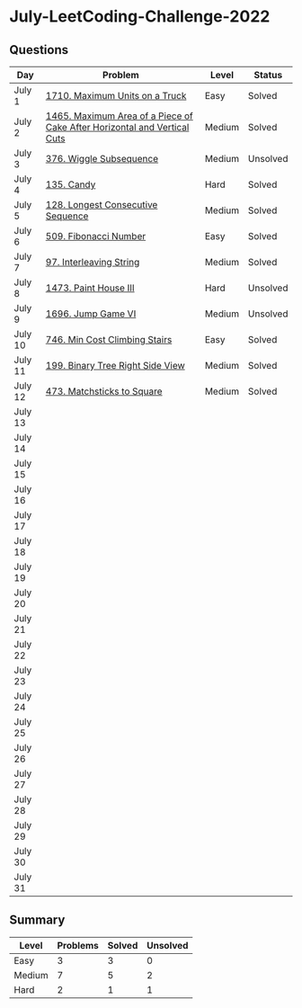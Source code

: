 # July-LeetCoding-Challenge-2022

## Questions
| Day | Problem | Level | Status |
| --- | --- | --- | --- |
| July 1 | [1710. Maximum Units on a Truck](https://leetcode.com/problems/maximum-units-on-a-truck/) | Easy | Solved |
| July 2 | [1465. Maximum Area of a Piece of Cake After Horizontal and Vertical Cuts](https://leetcode.com/problems/maximum-area-of-a-piece-of-cake-after-horizontal-and-vertical-cuts/) | Medium | Solved |
| July 3 | [376. Wiggle Subsequence](https://leetcode.com/problems/wiggle-subsequence/) | Medium | Unsolved |
| July 4 | [135. Candy](https://leetcode.com/problems/candy/) | Hard | Solved |
| July 5 | [128. Longest Consecutive Sequence](https://leetcode.com/problems/longest-consecutive-sequence/) | Medium | Solved |
| July 6 | [509. Fibonacci Number](https://leetcode.com/problems/fibonacci-number/) | Easy | Solved |
| July 7 | [97. Interleaving String](https://leetcode.com/problems/interleaving-string/) | Medium | Solved |
| July 8 | [1473. Paint House III](https://leetcode.com/problems/paint-house-iii/) | Hard | Unsolved |
| July 9 | [1696. Jump Game VI](https://leetcode.com/problems/jump-game-vi/) | Medium | Unsolved |
| July 10 | [746. Min Cost Climbing Stairs](https://leetcode.com/problems/min-cost-climbing-stairs/) | Easy | Solved |
| July 11 | [199. Binary Tree Right Side View](https://leetcode.com/problems/binary-tree-right-side-view/) | Medium | Solved |
| July 12 | [473. Matchsticks to Square](https://leetcode.com/problems/matchsticks-to-square/) | Medium | Solved |
| July 13 | []() |  |  |
| July 14 | []() |  |  |
| July 15 | []() |  |  |
| July 16 | []() |  |  |
| July 17 | []() |  |  |
| July 18 | []() |  |  |
| July 19 | []() |  |  |
| July 20 | []() |  |  |
| July 21 | []() |  |  |
| July 22 | []() |  |  |
| July 23 | []() |  |  |
| July 24 | []() |  |  |
| July 25 | []() |  |  |
| July 26 | []() |  |  |
| July 27 | []() |  |  |
| July 28 | []() |  |  |
| July 29 | []() |  |  |
| July 30 | []() |  |  |
| July 31 | []() |  |  |

## Summary
| Level  | Problems | Solved | Unsolved |
| ---    | --- | --- | --- |
| Easy   | 3 | 3 | 0 |
| Medium | 7 | 5 | 2 |
| Hard   | 2 | 1 | 1 |
